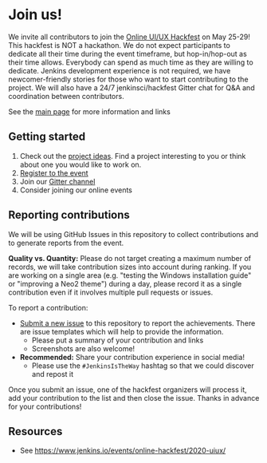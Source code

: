 # Join us!

We invite all contributors to join the [Online UI/UX Hackfest](https://www.jenkins.io/events/online-hackfest/2020-uiux/) on May 25-29!
This hackfest is NOT a hackathon.
We do not expect participants to dedicate all their time during the event timeframe, but hop-in/hop-out as their time allows.
Everybody can spend as much time as they are willing to dedicate.
Jenkins development experience is not required, we have newcomer-friendly stories for those who want to start contributing to the project.
We will also have a 24/7 jenkinsci/hackfest Gitter chat for Q&A and coordination between contributors.

See the [main page](./README.md) for more information and links 

## Getting started

1. Check out the [project ideas](https://www.jenkins.io/events/online-hackfest/2020-uiux/#tracks-and-project-ideas).
   Find a project interesting to you or think about one you would like to work on.
2. [Register to the event](https://forms.gle/MrkASJagxNvdXBbdA)
3. Join our [Gitter channel](https://gitter.im/jenkinsci/hackfest)
4. Consider joining our online events 

## Reporting contributions

We will be using GitHub Issues in this repository to collect contributions and to generate reports from the event.

**Quality vs. Quantity:** Please do not target creating a maximum number of records, we will take contribution sizes into account during ranking.
If you are working on a single area (e.g. "testing the Windows installation guide" or "improving a Neo2 theme") during a day,
please record it as a single contribution even if it involves multiple pull requests or issues.

To report a contribution:

* [Submit a new issue](https://github.com/jenkinsci/ui-ux-hackfest-2020/issues/new/choose) to this repository to report the achievements.
  There are issue templates which will help to provide the information.
  * Please put a summary of your contribution and links
  * Screenshots are also welcome!
* **Recommended:** Share your contribution experience in social media!
  * Please use the `#JenkinsIsTheWay` hashtag so that we could discover and repost it
  
Once you submit an issue, one of the hackfest organizers will process it, add your contribution to the list and then close the issue.
Thanks in advance for your contributions!

## Resources

* See https://www.jenkins.io/events/online-hackfest/2020-uiux/
